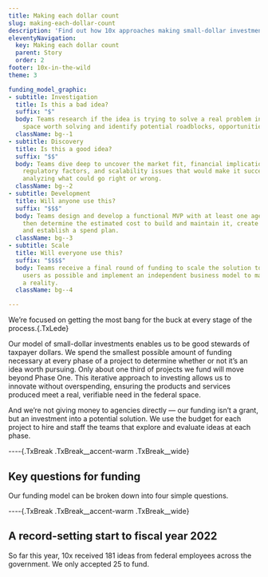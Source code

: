 ```yaml
---
title: Making each dollar count
slug: making-each-dollar-count
description: 'Find out how 10x approaches making small-dollar investments pay off big for good-for-government tech. '
eleventyNavigation:
  key: Making each dollar count
  parent: Story
  order: 2
footer: 10x-in-the-wild
theme: 3

funding_model_graphic:
- subtitle: Investigation
  title: Is this a bad idea?
  suffix: "$"
  body: Teams research if the idea is trying to solve a real problem in the federal
    space worth solving and identify potential roadblocks, opportunities, and reach.
  className: bg--1
- subtitle: Discovery
  title: Is this a good idea?
  suffix: "$$"
  body: Teams dive deep to uncover the market fit, financial implication, timeline,
    regulatory factors, and scalability issues that would make it successful, while
    analyzing what could go right or wrong.
  className: bg--2
- subtitle: Development
  title: Will anyone use this?
  suffix: "$$$"
  body: Teams design and develop a functional MVP with at least one agency customer,
    then determine the estimated cost to build and maintain it, create a roadmap,
    and establish a spend plan.
  className: bg--3
- subtitle: Scale
  title: Will everyone use this?
  suffix: "$$$$"
  body: Teams receive a final round of funding to scale the solution to as many
    users as possible and implement an independent business model to make this thing
    a reality.
  className: bg--4

---
```

We’re focused on getting the most bang for the buck at every stage of the process.{.TxLede}

Our model of small-dollar investments enables us to be good stewards of taxpayer dollars. We spend the smallest possible amount of funding necessary at every phase of a project to determine whether or not it’s an idea worth pursuing. Only about one third of projects we fund will move beyond Phase One. This iterative approach to investing allows us to innovate without overspending, ensuring the products and services produced meet a real, verifiable need in the federal space.

And we’re not giving money to agencies directly — our funding isn’t a grant, but an investment into a potential solution. We use the budget for each project to hire and staff the teams that explore and evaluate ideas at each phase.

----{.TxBreak .TxBreak__accent-warm .TxBreak__wide}
## Key questions for funding
Our funding model can be broken down into four simple questions.

----{.TxBreak .TxBreak__accent-warm .TxBreak__wide}

## A record-setting start to fiscal year 2022
So far this year, 10x received 181 ideas from federal employees across the government. We only accepted 25 to fund.

